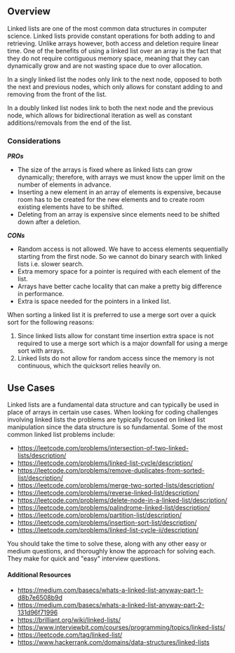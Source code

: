 ## Overview

Linked lists are one of the most common data structures in computer science.  Linked lists provide constant operations for both adding to and retrieving.  Unlike arrays however, both access and deletion require linear time.  One of the benefits of using a linked list over an array is the fact that they do not require contiguous memory space, meaning that they can dynamically grow and are not wasting space due to over allocation.

In a singly linked list the nodes only link to the next node, opposed to both the next and previous nodes, which only allows for constant adding to and removing from the front of the list.

In a doubly linked list nodes link to both the next node and the previous node, which allows for bidirectional iteration as well as constant additions/removals from the end of the list.

### Considerations

***PROs***
* The size of the arrays is fixed where as linked lists can grow dynamically; therefore, with arrays we must know the upper limit on the number of elements in advance.
* Inserting a new element in an array of elements is expensive, because room has to be created for the new elements and to create room existing elements have to be shifted.
* Deleting from an array is expensive since elements need to be shifted down after a deletion.

***CONs***
* Random access is not allowed. We have to access elements sequentially starting from the first node. So we cannot do binary search with linked lists i.e. slower search.
* Extra memory space for a pointer is required with each element of the list.
* Arrays have better cache locality that can make a pretty big difference in performance.
* Extra is space needed for the pointers in a linked list.

When sorting a linked list it is preferred to use a merge sort over a quick sort for the following reasons:

1. Since linked lists allow for constant time insertion extra space is not required to use a merge sort which is a major downfall for using a merge sort with arrays.
2. Linked lists do not allow for random access since the memory is not continuous, which the quicksort relies heavily on.

## Use Cases

Linked lists are a fundamental data structure and can typically be used in place of arrays in certain use cases.  When looking for coding challenges involving linked lists the problems are typically focused on linked list manipulation since the data structure is so fundamental.  Some of the most common linked list problems include:

* https://leetcode.com/problems/intersection-of-two-linked-lists/description/
* https://leetcode.com/problems/linked-list-cycle/description/
* https://leetcode.com/problems/remove-duplicates-from-sorted-list/description/
* https://leetcode.com/problems/merge-two-sorted-lists/description/
* https://leetcode.com/problems/reverse-linked-list/description/
* https://leetcode.com/problems/delete-node-in-a-linked-list/description/
* https://leetcode.com/problems/palindrome-linked-list/description/
* https://leetcode.com/problems/partition-list/description/
* https://leetcode.com/problems/insertion-sort-list/description/
* https://leetcode.com/problems/linked-list-cycle-ii/description/

You should take the time to solve these, along with any other easy or medium questions, and thoroughly know the approach for solving each.  They make for quick and "easy" interview questions.

#### Additional Resources

* https://medium.com/basecs/whats-a-linked-list-anyway-part-1-d8b7e6508b9d
* https://medium.com/basecs/whats-a-linked-list-anyway-part-2-131d96f71996
* https://brilliant.org/wiki/linked-lists/
* https://www.interviewbit.com/courses/programming/topics/linked-lists/
* https://leetcode.com/tag/linked-list/
* https://www.hackerrank.com/domains/data-structures/linked-lists